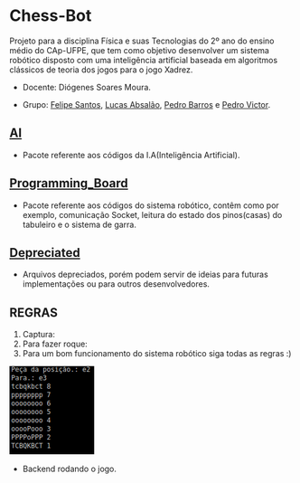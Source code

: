 # Chess-Bot

Projeto para a disciplina Física e suas Tecnologias do 2º ano do ensino médio do CAp-UFPE, que tem como objetivo desenvolver um sistema robótico disposto com uma inteligência artificial baseada em algoritmos clássicos de teoria dos jogos para o jogo Xadrez.

- Docente: Diógenes Soares Moura.

- Grupo: [Felipe Santos](https://github.com/SageScroll18144), [Lucas Absalão](https://github.com/LightAsh04), [Pedro Barros](https://github.com/lightTuring) e [Pedro Victor](https://github.com/defBig).

## [AI](https://github.com/lightTuring/chess-ai/tree/master/AI)

- Pacote referente aos códigos da I.A(Inteligência Artificial).

## [Programming_Board](https://github.com/lightTuring/chess-ai/tree/master/Programming_Board)

- Pacote referente aos códigos do sistema robótico, contêm como por exemplo, comunicação Socket, leitura do estado dos pinos(casas) do tabuleiro e o sistema de garra.

## [Depreciated](https://github.com/lightTuring/chess-ai/tree/master/Depreciated)

- Arquivos depreciados, porém podem servir de ideias para futuras implementações ou para outros desenvolvedores.

## REGRAS

1. Captura:
2. Para fazer roque:
3. Para um bom funcionamento do sistema robótico siga todas as regras :)

![Screenshot](gchess.png)

- Backend rodando o jogo.